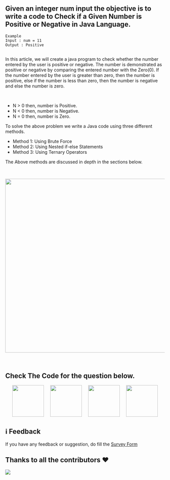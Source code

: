 <br>

<h2>Given an integer num input the objective is to write a code to Check if a Given Number is Positive or Negative in Java Language.</h2>


```
Example
Input : num = 11
Output : Positive
```

<h2></h2>
In this article, we will create a java program to check whether the number entered by the user is positive or negative. The number is demonstrated as positive or negative by comparing the entered number with the Zero(0). If the number entered by the user is greater than zero, then the number is positive, else if the number is less than zero, then the number is negative and else the number is zero.

&nbsp;

 *  N > 0 then, number is Positive.
 *  N < 0 then, number is Negative.
 *  N = 0 then, number is Zero.
&nbsp;

To solve the above problem we write a Java code using three different methods.
&nbsp;

 *  Method 1: Using Brute Force
 *  Method 2: Using Nested if-else Statements
 *  Method 3: Using Ternary Operators
 &nbsp;

The Above methods are discussed in depth in the sections below.

&nbsp;&nbsp;&nbsp;&nbsp;

<div align="center"><img src="https://prepinsta.com/wp-content/uploads/2022/02/Artboard-%E2%80%93-13-1.webp" width="550"/></div>

&nbsp; &nbsp; &nbsp;

## Check The Code for the question below.

<div align="center">
<a href="CODE/C.md" target="blank"><img src="https://upload.wikimedia.org/wikipedia/commons/1/18/C_Programming_Language.svg" width="100"/></a>
&nbsp;&nbsp;&nbsp;
<a href="CODE/C++.md" target="blank"><img src="https://upload.wikimedia.org/wikipedia/commons/1/18/ISO_C%2B%2B_Logo.svg" width="100"/></a>
&nbsp;&nbsp;&nbsp;
<a href="CODE/Python.md" target="blank"><img src="https://www.vectorlogo.zone/logos/python/python-vertical.svg" width="100"/></a>
&nbsp;&nbsp;&nbsp;
<a href="CODE/JAVA.md" target="blank"><img src="https://www.vectorlogo.zone/logos/java/java-vertical.svg" width="100"/></a>
</div>

## ℹ️ Feedback

If you have any feedback or suggestion, do fill the [Survey Form](https://forms.gle/1TUfnLPksdR12PLv5)

## Thanks to all the contributors ❤️
<a href = "https://github.com/yashshrivastavaa/TOP-100-Coding-Questions/graphs/contributors">
  <img src = "https://contrib.rocks/image?repo=yashshrivastavaa/TOP-100-Coding-Questions"/>
</a>
